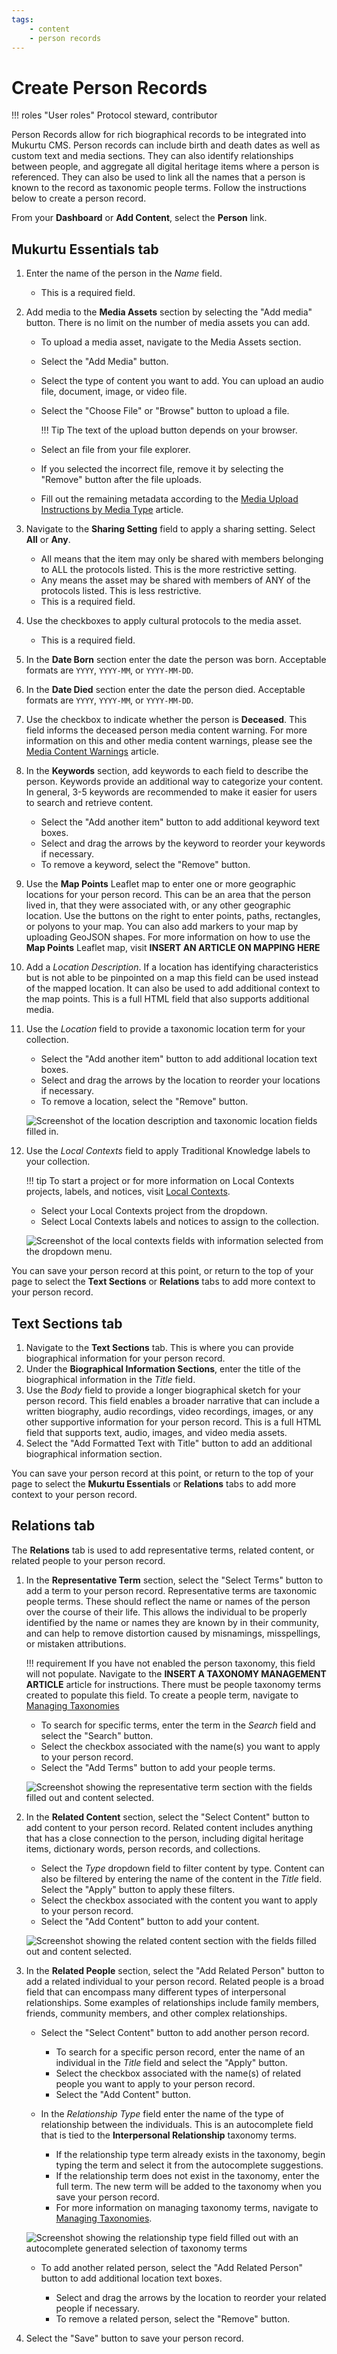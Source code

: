 ```yaml
---
tags:
    - content
    - person records
---
```

# Create Person Records

!!! roles "User roles"
    Protocol steward, contributor

Person Records allow for rich biographical records to be integrated into Mukurtu CMS. Person records can include birth and death dates as well as custom text and media sections. They can also identify relationships between people, and aggregate all digital heritage items where a person is referenced. They can also be used to link all the names that a person is known to the record as taxonomic people terms. Follow the instructions below to create a person record.

From your **Dashboard** or **Add Content**, select the **Person** link.

## Mukurtu Essentials tab

1. Enter the name of the person in the *Name* field. 

    - This is a required field.

2. Add media to the **Media Assets** section by selecting the "Add media" button. There is no limit on the number of media assets you can add.

    - To upload a media asset, navigate to the Media Assets section.
    - Select the "Add Media" button.
    - Select the type of content you want to add. You can upload an audio file, document, image, or video file.
    - Select the "Choose File" or "Browse" button to upload a file.
        
        !!! Tip
            The text of the upload button depends on your browser.

    - Select an file from your file explorer.
    - If you selected the incorrect file, remove it by selecting the "Remove" button after the file uploads.
    - Fill out the remaining metadata according to the [Media Upload Instructions by Media Type](../media/ByTypeMediaUpload.md) article.

3. Navigate to the **Sharing Setting** field to apply a sharing setting. Select **All** or **Any**.

    - All means that the item may only be shared with members belonging to ALL the protocols listed. This is the more restrictive setting. 
    - Any means the asset may be shared with members of ANY of the protocols listed. This is less restrictive.
    - This is a required field.

4. Use the checkboxes to apply cultural protocols to the media asset.

    - This is a required field.

5. In the **Date Born** section enter the date the person was born. Acceptable formats are `YYYY`, `YYYY-MM`, or `YYYY-MM-DD`.
6. In the **Date Died** section enter the date the person died. Acceptable formats are `YYYY`, `YYYY-MM`, or `YYYY-MM-DD`.
7. Use the checkbox to indicate whether the person is **Deceased**. This field informs the deceased person media content warning. For more information on this and other media content warnings, please see the [Media Content Warnings](../media/MediaContentWarnings.md) article.
8. In the **Keywords** section, add keywords to each field to describe the person. Keywords provide an additional way to categorize your content. In general, 3-5 keywords are recommended to make it easier for users to search and retrieve content. 
   
    - Select the "Add another item" button to add additional keyword text boxes.
    - Select and drag the arrows by the keyword to reorder your keywords if necessary.
    - To remove a keyword, select the "Remove" button.

9. Use the **Map Points** Leaflet map to enter one or more geographic locations for your person record. This can be an area that the person lived in, that they were associated with, or any other geographic location. Use the buttons on the right to enter points, paths, rectangles, or polyons to your map. You can also add markers to your map by uploading GeoJSON shapes. For more information on how to use the **Map Points** Leaflet map, visit **INSERT AN ARTICLE ON MAPPING HERE**
10. Add a *Location Description*. If a location has identifying characteristics but is not able to be pinpointed on a map this field can be used instead of the mapped location. It can also be used to add additional context to the map points. This is a full HTML field that also supports additional media.
11. Use the *Location* field to provide a taxonomic location term for your collection.

    - Select the "Add another item" button to add additional location text boxes.
    - Select and drag the arrows by the location to reorder your locations if necessary.
    - To remove a location, select the "Remove" button.

    ![Screenshot of the location description and taxonomic location fields filled in.](../_embeds/placeholderscreenshot.png)

12. Use the *Local Contexts* field to apply Traditional Knowledge labels to your collection. 
    
    !!! tip
        To start a project or for more information on Local Contexts projects, labels, and notices, visit [Local Contexts](https://localcontexts.org/).

    - Select your Local Contexts project from the dropdown. 
    - Select Local Contexts labels and notices to assign to the collection.  
      
    ![Screenshot of the local contexts fields with information selected from the dropdown menu.](../_embeds/placeholderscreenshot.png)

You can save your person record at this point, or return to the top of your page to select the **Text Sections** or **Relations** tabs to add more context to your person record.

## Text Sections tab

1. Navigate to the **Text Sections** tab. This is where you can provide biographical information for your person record. 
2. Under the **Biographical Information Sections**, enter the title of the biographical information in the *Title* field. 
3. Use the *Body* field to provide a longer biographical sketch for your person record. This field enables a broader narrative that can include a written biography, audio recordings, video recordings, images, or any other supportive information for your person record. This is a full HTML field that supports text, audio, images, and video media assets.
4. Select the "Add Formatted Text with Title" button to add an additional biographical information section.

You can save your person record at this point, or return to the top of your page to select the **Mukurtu Essentials** or **Relations** tabs to add more context to your person record.

## Relations tab

The **Relations** tab is used to add representative terms, related content, or related people to your person record. 

1. In the **Representative Term** section, select the "Select Terms" button to add a term to your person record. Representative terms are taxonomic people terms. These should reflect the name or names of the person over the course of their life. This allows the individual to be properly identified by the name or names they are known by in their community, and can help to remove distortion caused by misnamings, misspellings, or mistaken attributions. 

    !!! requirement
        If you have not enabled the person taxonomy, this field will not populate. Navigate to the **INSERT A TAXONOMY MANAGEMENT ARTICLE** article for instructions. 
        There must be people taxonomy terms created to populate this field. To create a people term, navigate to [Managing Taxonomies](../taxonomies/ManagingTaxonomies.md)

    - To search for specific terms, enter the term in the *Search* field and select the "Search" button.
    - Select the checkbox associated with the name(s) you want to apply to your person record.
    - Select the "Add Terms" button to add your people terms. 

    ![Screenshot showing the representative term section with the fields filled out and content selected.](../_embeds/placeholderscreenshot.png)

2. In the **Related Content** section, select the "Select Content" button to add content to your person record. Related content includes anything that has a close connection to the person, including digital heritage items, dictionary words, person records, and collections. 

    - Select the *Type* dropdown field to filter content by type. Content can also be filtered by entering the name of the content in the *Title* field. Select the "Apply" button to apply these filters.
    - Select the checkbox associated with the content you want to apply to your person record.
    - Select the "Add Content" button to add your content. 

    ![Screenshot showing the related content section with the fields filled out and content selected.](../_embeds/placeholderscreenshot.png)

3. In the **Related People** section, select the "Add Related Person" button to add a related individual to your person record. Related people is a broad field that can encompass many different types of interpersonal relationships. Some examples of relationships include family members, friends, community members, and other complex relationships.

    - Select the "Select Content" button to add another person record.
    
        - To search for a specific person record, enter the name of an individual in the *Title* field and select the "Apply" button.
        - Select the checkbox associated with the name(s) of related people you want to apply to your person record.
        - Select the "Add Content" button. 
    
    - In the *Relationship Type* field enter the name of the type of relationship between the individuals. This is an autocomplete field that is tied to the **Interpersonal Relationship** taxonomy terms. 
    
        - If the relationship type term already exists in the taxonomy, begin typing the term and select it from the autocomplete suggestions.
        - If the relationship term does not exist in the taxonomy, enter the full term. The new term will be added to the taxonomy when you save your person record. 
        - For more information on managing taxonomy terms, navigate to [Managing Taxonomies](../taxonomies/ManagingTaxonomies.md).

    ![Screenshot showing the relationship type field filled out with an autocomplete generated selection of taxonomy terms](../_embeds/placeholderscreenshot.png)

    - To add another related person, select the "Add Related Person" button to add additional location text boxes.
      
        - Select and drag the arrows by the location to reorder your related people if necessary.
        - To remove a related person, select the "Remove" button.

4. Select the "Save" button to save your person record.